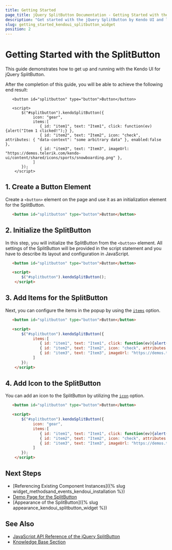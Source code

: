```yaml
---
title: Getting Started
page_title: jQuery SplitButton Documentation - Getting Started with the SplitButton
description: "Get started with the jQuery SplitButton by Kendo UI and learn how to create, initialize, and enable the component."
slug: getting_started_kendoui_splitbutton_widget
position: 2
---
```


# Getting Started with the SplitButton

This guide demonstrates how to get up and running with the Kendo UI for jQuery SplitButton.

After the completion of this guide, you will be able to achieve the following end result:

```dojo
   <button id="splitbutton" type="button">Button</button>

   <script>
       $("#splitbutton").kendoSplitButton({
            icon: "gear",
            items:[
               { id: "item1", text: "Item1", click: function(ev){alert("Item 1 clicked!");} },
               { id: "item2", text: "Item2", icon: "check", attributes: { "data-context": "some arbitrary data" }, enabled:false },
               { id: "item3", text: "Item3", imageUrl: "https://demos.telerik.com/kendo-ui/content/shared/icons/sports/snowboarding.png" },
            ]
       }); 
    </script> 
```

## 1. Create a Button Element

Create a `<button>` element on the page and use it as an initialization element for the SplitButton.

```html
   <button id="splitbutton" type="button">Button</button>
```

## 2. Initialize the SplitButton

In this step, you will initialize the SplitButton from the `<button>` element. All settings of the SplitButton will be provided in the script statement and you have to describe its layout and configuration in JavaScript.

```html
   <button id="splitbutton" type="button">Button</button>

   <script>
       $("#splitbutton").kendoSplitButton(); 
    </script>
```

## 3. Add Items for the SplitButton

Next, you can configure the items in the popup by using the [`items`](/api/javascript/ui/splitbutton/configuration/items) option.

```html
   <button id="splitbutton" type="button">Button</button>

   <script>
       $("#splitbutton").kendoSplitButton({
            items:[
               { id: "item1", text: "Item1", click: function(ev){alert("Item 1 clicked!");} },
               { id: "item2", text: "Item2", icon: "check", attributes: { "data-context": "some arbitrary data" }, enabled:false },
               { id: "item3", text: "Item3", imageUrl: "https://demos.telerik.com/kendo-ui/content/shared/icons/sports/snowboarding.png" },
            ]
       }); 
    </script> 
```

## 4. Add Icon to the SplitButton

You can add an icon to the SplitButton by utilizing the [`icon`](/api/javascript/ui/splitbutton/configuration/icon) option.

```html
   <button id="splitbutton" type="button">Button</button>

   <script>
       $("#splitbutton").kendoSplitButton({
            icon: "gear",
            items:[
               { id: "item1", text: "Item1", click: function(ev){alert("Item 1 clicked!");} },
               { id: "item2", text: "Item2", icon: "check", attributes: { "data-context": "some arbitrary data" }, enabled:false },
               { id: "item3", text: "Item3", imageUrl: "https://demos.telerik.com/kendo-ui/content/shared/icons/sports/snowboarding.png" },
            ]
       }); 
    </script> 
```

## Next Steps

* [Referencing Existing Component Instances]({% slug widget_methodsand_events_kendoui_installation %})
* [Demo Page for the SplitButton](https://demos.telerik.com/kendo-ui/splitbutton/index)
* [Appearance of the SplitButton]({% slug appearance_kendoui_splitbutton_widget %})

## See Also

* [JavaScript API Reference of the jQuery SplitButton](/api/javascript/ui/splitbutton)
* [Knowledge Base Section](/knowledge-base)

<script>
  window.onload = function() {
    document.getElementsByClassName("btn-run")[0].click();
  }
</script>
